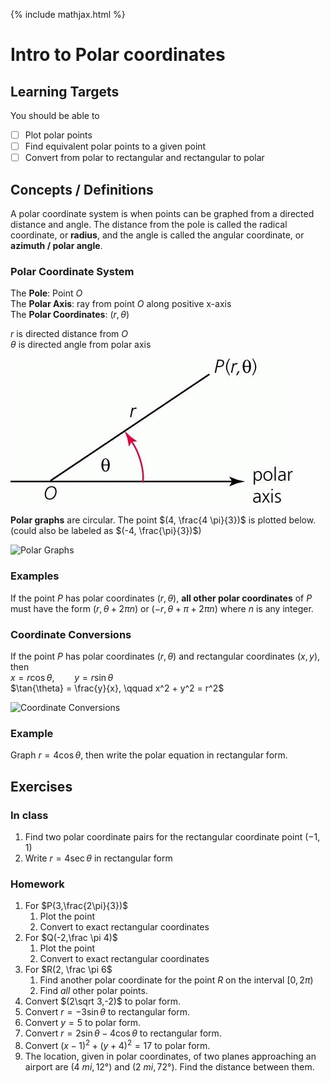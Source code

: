 {% include mathjax.html %}

# Intro to Polar coordinates

## Learning Targets

You should be able to
- [ ] Plot polar points
- [ ] Find equivalent polar points to a given point
- [ ] Convert from polar to rectangular and rectangular to polar

## Concepts / Definitions

A polar coordinate system is when points can be graphed from a directed distance and angle. The distance from the pole is called the radical coordinate, or **radius**, and the angle is called the angular coordinate, or **azimuth / polar angle**.

### Polar Coordinate System

The **Pole**: Point $O$<br>
The **Polar Axis**: ray from point $O$ along positive x-axis\
The **Polar Coordinates**: $(r, \theta)$

$r$ is directed distance from $O$<br>
$\theta$ is directed angle from polar axis

![Polar Coordinate System](../assets/precalculus/intro-to-polar-coordinates_1.jpg)

**Polar graphs** are circular. The point $(4, \frac{4 \pi}{3})$ is plotted below. (could also be labeled as $(-4, \frac{\pi}{3})$)

![Polar Graphs](../assets/precalculus/intro-to-polar-coordinates_2.jpg)

### Examples

If the point $P$ has polar coordinates $(r, \theta)$, **all other polar coordinates** of $P$ must have the form $(r, \theta + 2 \pi n)$ or $(-r, \theta + \pi + 2 \pi n)$ where $n$ is any integer.

### Coordinate Conversions

If the point $P$ has polar coordinates $(r, \theta)$ and rectangular coordinates $(x, y)$, then<br>
$x = r\cos{\theta}, \qquad y = r \sin{\theta}$<br>
$\tan{\theta} = \frac{y}{x}, \qquad x^2 + y^2 = r^2$

![Coordinate Conversions](../assets/precalculus/intro-to-polar-coordinates_3.jpg)

### Example
Graph $r=4\cos\theta$, then write the polar equation in rectangular form.

## Exercises

### In class
  1. Find two polar coordinate pairs for the rectangular coordinate point $(-1,1)$
  2. Write $r=4\sec\theta$ in rectangular form

### Homework
  1. For $P(3,\frac{2\pi}{3})$
     1. Plot the point
     2. Convert to exact rectangular coordinates
  2. For $Q(-2,\frac \pi 4)$
     1. Plot the point
     2. Convert to exact rectangular coordinates
  3. For $R(2, \frac \pi 6$
     1. Find another polar coordinate for the point $R$ on the interval $[0,2\pi)$
     2. Find _all_ other polar points.
  4. Convert $(2\sqrt 3,-2)$ to polar form.
  5. Convert $r=-3\sin\theta$ to rectangular form.
  6. Convert $y=5$ to polar form.
  7. Convert $r=2\sin\theta-4\cos\theta$ to rectangular form.
  8. Convert $(x-1)^2+(y+4)^2 = 17$ to polar form.
  9.  The location, given in polar coordinates, of two planes approaching an airport are $(4\ mi,12°)$ and $(2\ mi,72°)$. Find the distance between them.
